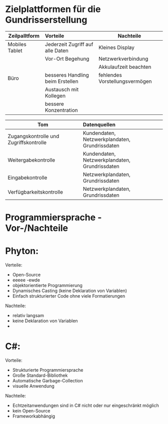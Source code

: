 # Zielplattformen für die Gundrisserstellung 

| Zeilpalltform  | Vorteile                         | Nachteile                      |
| -------------- | :--------------------------------| -------------------------------|
| Mobiles Tablet | Jederzeit Zugriff auf alle Daten | Kleines Display                |
|                | Vor-Ort Begehung                 | Netzwerkverbindung             |
|                |                                  | Akkulaufzeit beachten          |
| Büro           | besseres Handling beim Erstellen | fehlendes Vorstellungsvermögen |
|                | Austausch mit Kollegen           |                                |
|                | bessere Konzentration            |                                |



| Tom                                    | Datenquellen                                   | 
| -------------------------------------- | :--------------------------------------------- | 
| Zugangskontrolle und Zugriffskontrolle | Kundendaten, Netzwerkplandaten, Grundrissdaten | 
| Weitergabekontrolle                    | Kundendaten, Netzwerkplandaten, Grundrissdaten |
| Eingabekontrolle                       | Netzwerkplandaten, Grundrissdaten              |
| Verfügbarkeitskontrolle                | Netzwerkplandaten, Grundrissdaten              |

# Programmiersprache - Vor-/Nachteile

# Phyton:

Verteile:
- Open-Source
- eeeee
-ewde
- objektorientierte Programmierung  
- Dynamisches Casting (keine Deklaration von Variablen)
- Einfach strukturierter Code ohne viele Formatierungen

Nachteile:
- relativ langsam
- keine Deklaration von Variablen
- 

# C#:

Vorteile:
- Strukturierte Programmiersprache
- Große Standard-Bibliothek
- Automatische Garbage-Collection
- visuelle Anwendung


Nachteile:
- Echtzeitanwendungen sind in C# nicht oder nur eingeschränkt möglich
- kein Open-Source
- Frameworkabhängig

